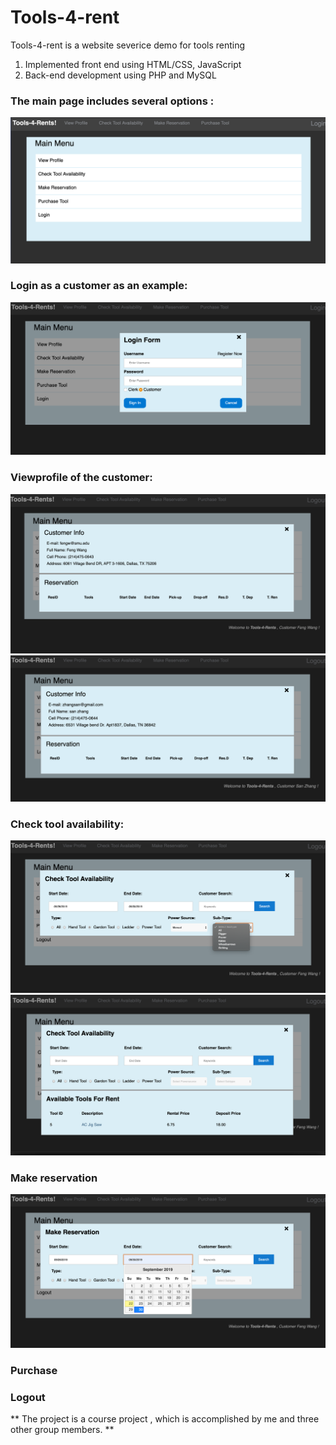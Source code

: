 # Tools-4-rent
Tools-4-rent is a website severice demo for tools renting
1. Implemented front end using HTML/CSS, JavaScript
2. Back-end development using PHP and MySQL

### The main page includes several options :
<img src="https://github.com/fengo0/Tools-4-rent/blob/master/tools-4-rent/graphs/Screen%20Shot%202019-09-22%20at%203.25.52%20PM.png">

### Login as a customer as an example: 
<img src="https://github.com/fengo0/Tools-4-rent/blob/master/tools-4-rent/graphs/Screen%20Shot%202019-09-22%20at%203.25.44%20PM.png">

### Viewprofile of the customer:
<img src="https://github.com/fengo0/Tools-4-rent/blob/master/tools-4-rent/graphs/Screen%20Shot%202019-09-22%20at%203.33.32%20PM.png">

<img src="https://github.com/fengo0/Tools-4-rent/blob/master/tools-4-rent/graphs/Screen%20Shot%202019-09-22%20at%204.29.36%20PM.png">

### Check tool availability:
<img src="https://github.com/fengo0/Tools-4-rent/blob/master/tools-4-rent/graphs/Screen%20Shot%202019-09-22%20at%203.34.03%20PM.png">

<img src="https://github.com/fengo0/Tools-4-rent/blob/master/tools-4-rent/graphs/Screen%20Shot%202019-09-22%20at%203.34.33%20PM.png">

### Make reservation
<img src="https://github.com/fengo0/Tools-4-rent/blob/master/tools-4-rent/graphs/Screen%20Shot%202019-09-22%20at%203.34.58%20PM.png">

### Purchase
### Logout

** The project is a course project , which is accomplished by me and three other group members. **
